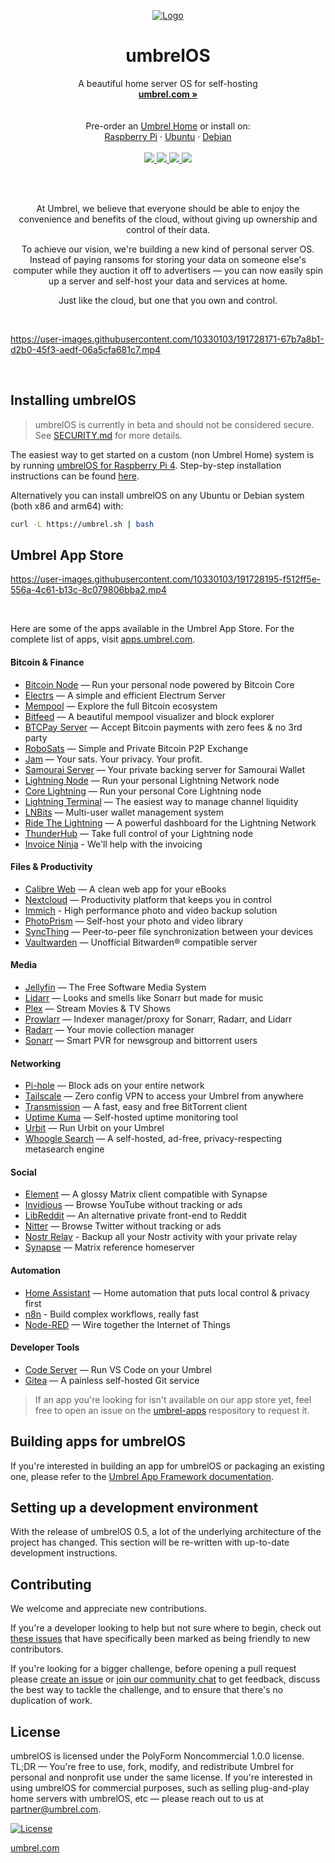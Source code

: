 <p align="center">
  <a href="https://umbrel.com">
    <img src="https://i.imgur.com/b8IeGru.jpeg" alt="Logo">
  </a>
  <h1 align="center">umbrelOS</h1>
  <p align="center">
    A beautiful home server OS for self-hosting
    <br />
    <a href="https://umbrel.com"><strong>umbrel.com »</strong></a>
    <br />
    <br />
    <br />
    Pre-order an <a href="https://umbrel.com">Umbrel Home</a> or install on:
    <br />
    <a href="https://umbrel.com/#start">Raspberry Pi</a>
    ·
    <a href="#installing-umbrel">Ubuntu</a>
    ·
    <a href="#installing-umbrel">Debian</a>
    <br />
    <br />
    <a href="https://twitter.com/umbrel">
      <img src="https://img.shields.io/twitter/follow/umbrel?style=social" />
    </a>
    <a href="https://t.me/getumbrel">
      <img src="https://img.shields.io/badge/community-chat-%235351FB">
    </a>
    <a href="https://reddit.com/r/getumbrel">
      <img src="https://img.shields.io/reddit/subreddit-subscribers/getumbrel?style=social">
    </a>
    <a href="https://community.getumbrel.com">
      <img src="https://img.shields.io/badge/community-forum-%235351FB">
    </a>
  </p>
</p>

<br />
<br />

<p align="center">
At Umbrel, we believe that everyone should be able to enjoy the convenience and benefits of the cloud, without giving up ownership and control of their data.
</p>

<p align="center">
To achieve our vision, we're building a new kind of personal server OS. Instead of paying ransoms for storing your data on someone else's computer while they auction it off to advertisers — you can now easily spin up a server and self-host your data and services at home.
</p>

<p align="center">
Just like the cloud, but one that you own and control.
</p>

<br />

https://user-images.githubusercontent.com/10330103/191728171-67b7a8b1-d2b0-45f3-aedf-06a5cfa681c7.mp4

<br />

## Installing umbrelOS
> umbrelOS is currently in beta and should not be considered secure. See [SECURITY.md](SECURITY.md) for more details.

The easiest way to get started on a custom (non Umbrel Home) system is by running [umbrelOS for Raspberry Pi 4](https://download.umbrel.com/umbrel-os.zip). Step-by-step installation instructions can be found [here](https://umbrel.com/#start).

Alternatively you can install umbrelOS on any Ubuntu or Debian system (both x86 and arm64) with:

```bash
curl -L https://umbrel.sh | bash
```

## Umbrel App Store

https://user-images.githubusercontent.com/10330103/191728195-f512ff5e-556a-4c61-b13c-8c079806bba2.mp4

<br />

Here are some of the apps available in the Umbrel App Store. For the complete list of apps, visit [apps.umbrel.com](https://apps.umbrel.com/).

#### Bitcoin & Finance
- [Bitcoin Node](https://apps.umbrel.com/app/bitcoin) — Run your personal node powered by Bitcoin Core
- [Electrs](https://apps.umbrel.com/app/electrs) — A simple and efficient Electrum Server
- [Mempool](https://apps.umbrel.com/app/mempool) — Explore the full Bitcoin ecosystem
- [Bitfeed](https://apps.umbrel.com/app/bitfeed) — A beautiful mempool visualizer and block explorer
- [BTCPay Server](https://apps.umbrel.com/app/btcpay-server) — Accept Bitcoin payments with zero fees & no 3rd party
- [RoboSats](https://apps.umbrel.com/app/robosats) — Simple and Private Bitcoin P2P Exchange
- [Jam](https://apps.umbrel.com/app/jam) — Your sats. Your privacy. Your profit.
- [Samourai Server](https://apps.umbrel.com/app/samourai-server) — Your private backing server for Samourai Wallet
- [Lightning Node](https://apps.umbrel.com/app/lightning) — Run your personal Lightning Network node
- [Core Lightning](https://apps.umbrel.com/app/core-lightning) — Run your personal Core Lightning node
- [Lightning Terminal](https://apps.umbrel.com/app/lightning-terminal) — The easiest way to manage channel liquidity
- [LNBits](https://apps.umbrel.com/app/lnbits) — Multi-user wallet management system
- [Ride The Lightning](https://apps.umbrel.com/app/ride-the-lightning) — A powerful dashboard for the Lightning Network
- [ThunderHub](https://apps.umbrel.com/app/thunderhub) — Take full control of your Lightning node
- [Invoice Ninja](https://apps.umbrel.com/app/invoice-ninja) - We'll help with the invoicing

#### Files & Productivity
- [Calibre Web](https://apps.umbrel.com/app/calibre-web) — A clean web app for your eBooks
- [Nextcloud](https://apps.umbrel.com/app/nextcloud) — Productivity platform that keeps you in control
- [Immich](https://apps.umbrel.com/app/immich) - High performance photo and video backup solution
- [PhotoPrism](https://apps.umbrel.com/app/photoprism) — Self-host your photo and video library
- [SyncThing](https://apps.umbrel.com/app/syncthing) — Peer-to-peer file synchronization between your devices
- [Vaultwarden](https://apps.umbrel.com/app/vaultwarden) — Unofficial Bitwarden® compatible server

#### Media
- [Jellyfin](https://apps.umbrel.com/app/jellyfin) — The Free Software Media System
- [Lidarr](https://apps.umbrel.com/app/lidarr) — Looks and smells like Sonarr but made for music
- [Plex](https://apps.umbrel.com/app/plex) — Stream Movies & TV Shows
- [Prowlarr](https://apps.umbrel.com/app/prowlarr) — Indexer manager/proxy for Sonarr, Radarr, and Lidarr
- [Radarr](https://apps.umbrel.com/app/radarr) — Your movie collection manager
- [Sonarr](https://apps.umbrel.com/app/sonarr) — Smart PVR for newsgroup and bittorrent users

#### Networking
- [Pi-hole](https://apps.umbrel.com/app/pi-hole) — Block ads on your entire network
- [Tailscale](https://apps.umbrel.com/app/tailscale) — Zero config VPN to access your Umbrel from anywhere
- [Transmission](https://apps.umbrel.com/app/transmission) — A fast, easy and free BitTorrent client
- [Uptime Kuma](https://apps.umbrel.com/app/uptime-kuma) — Self-hosted uptime monitoring tool
- [Urbit](https://apps.umbrel.com/app/urbit) — Run Urbit on your Umbrel
- [Whoogle Search](https://apps.umbrel.com/app/whoogle-search) — A self-hosted, ad-free, privacy-respecting metasearch engine

#### Social
- [Element](https://apps.umbrel.com/app/element) — A glossy Matrix client compatible with Synapse
- [Invidious](https://apps.umbrel.com/app/invidious) — Browse YouTube without tracking or ads
- [LibReddit](https://apps.umbrel.com/app/libreddit) — An alternative private front-end to Reddit
- [Nitter](https://apps.umbrel.com/app/nitter) — Browse Twitter without tracking or ads
- [Nostr Relay](https://apps.umbrel.com/app/nostr-relay) - Backup all your Nostr activity with your private relay
- [Synapse](https://apps.umbrel.com/app/synapse) — Matrix reference homeserver

#### Automation
- [Home Assistant](https://apps.umbrel.com/app/home-assistant) — Home automation that puts local control & privacy first
- [n8n](https://apps.umbrel.com/app/n8n) - Build complex workflows, really fast
- [Node-RED](https://apps.umbrel.com/app/node-red-standalone) — Wire together the Internet of Things

#### Developer Tools
- [Code Server](https://apps.umbrel.com/app/code-server) — Run VS Code on your Umbrel
- [Gitea](https://apps.umbrel.com/app/gitea) — A painless self-hosted Git service

> If an app you're looking for isn't available on our app store yet, feel free to open an issue on the [umbrel-apps](https://github.com/getumbrel/umbrel-apps) respository to request it.

## Building apps for umbrelOS

If you're interested in building an app for umbrelOS or packaging an existing one, please refer to the [Umbrel App Framework documentation](https://github.com/getumbrel/umbrel-apps/blob/master/README.md).


## Setting up a development environment

With the release of umbrelOS 0.5, a lot of the underlying architecture of the project has changed. This section will be re-written with up-to-date development instructions.


## Contributing

We welcome and appreciate new contributions.

If you're a developer looking to help but not sure where to begin, check out [these issues](https://github.com/getumbrel/umbrel/issues?q=is%3Aissue+is%3Aopen+label%3A%22good+first+issue%22) that have specifically been marked as being friendly to new contributors.

If you're looking for a bigger challenge, before opening a pull request please [create an issue](https://github.com/getumbrel/umbrel/issues/new/choose) or [join our community chat](https://t.me/getumbrel) to get feedback, discuss the best way to tackle the challenge, and to ensure that there's no duplication of work.


## License

umbrelOS is licensed under the PolyForm Noncommercial 1.0.0 license. TL;DR — You're free to use, fork, modify, and redistribute Umbrel for personal and nonprofit use under the same license. If you're interested in using umbrelOS for commercial purposes, such as selling plug-and-play home servers with umbrelOS, etc — please reach out to us at partner@umbrel.com.

[![License](https://img.shields.io/badge/license-PolyForm%20Noncommercial%201.0.0-%235351FB)](https://github.com/getumbrel/umbrel/blob/master/LICENSE.md)

[umbrel.com](https://umbrel.com)
